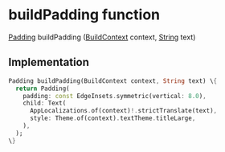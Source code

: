 


# buildPadding function










[Padding](https://api.flutter.dev/flutter/widgets/Padding-class.html) buildPadding
([BuildContext](https://api.flutter.dev/flutter/widgets/BuildContext-class.html) context, [String](https://api.flutter.dev/flutter/dart-core/String-class.html) text)








## Implementation

```dart
Padding buildPadding(BuildContext context, String text) \{
  return Padding(
    padding: const EdgeInsets.symmetric(vertical: 8.0),
    child: Text(
      AppLocalizations.of(context)!.strictTranslate(text),
      style: Theme.of(context).textTheme.titleLarge,
    ),
  );
\}
```







